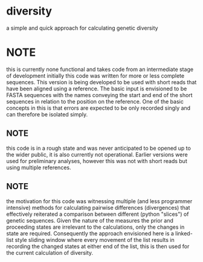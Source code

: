 # diversity
a simple and quick approach for calculating genetic diversity

# NOTE
this is currently none functional and takes code from an intermediate stage of development
initially this code was written for more or less complete sequences. This version is 
being developed to be used with short reads that have been aligned using a reference.
The basic input is envisioned to be FASTA sequences with the names conveying the start 
and end of the short sequences in relation to the position on the reference. One of the basic
concepts in this is that errors are expected to be only recorded singly and can therefore
be isolated simply.

## NOTE
this code is in a rough state and was never anticipated to be opened up to the wider public,
it is also currently not operational. Earlier versions were used for preliminary analyses,
however this was not with short reads but using multiple references.

## NOTE
the motivation for this code was witnessing multiple (and less programmer intensive) methods
for calculating pairwise differences (divergences) that effectively reiterated a comparison between
different (python "slices") of genetic sequences. Given the nature of the measures the prior and 
proceeding states are irrelevant to the calculations, only the changes in state are required.
Consequently the approach envisioned here is a linked-list style sliding window where every 
movement of the list results in recording the changed states at either end of the list, this
is then used for the current calculation of diversity.
